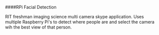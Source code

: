 ####RPi Facial Detection

RIT freshman imaging science multi camera skype application. Uses
multiple Raspberry Pi's to detect where people are and select the
camera wih the best view of that person.  
